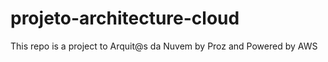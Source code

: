 # projeto-architecture-cloud
This repo is a project to Arquit@s da Nuvem by Proz and Powered by AWS
